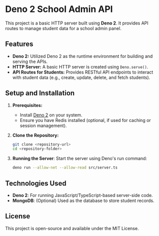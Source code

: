 # Deno 2 School Admin API

This project is a basic HTTP server built using **Deno 2**. It provides API routes to manage student data for a school admin panel.

## Features
- **Deno 2:** Utilized Deno 2 as the runtime environment for building and serving the APIs.
- **HTTP Server:** A basic HTTP server is created using `Deno.serve()`.
- **API Routes for Students:** Provides RESTful API endpoints to interact with student data (e.g., create, update, delete, and fetch students).

## Setup and Installation

1. **Prerequisites:**
   - Install [Deno 2](https://deno.land/manual@v2/getting_started/installation) on your system.
   - Ensure you have Redis installed (optional, if used for caching or session management).

2. **Clone the Repository:**
   ```bash
   git clone <repository-url>
   cd <repository-folder>

3. **Running the Server**: Start the server using Deno's run command:
   ```bash
   deno run --allow-net --allow-read src/server.ts

## Technologies Used

- **Deno 2**: For running JavaScript/TypeScript-based server-side code.
- **MongoDB**: (Optional) Used as the database to store student records.

## License

This project is open-source and available under the MIT License.


